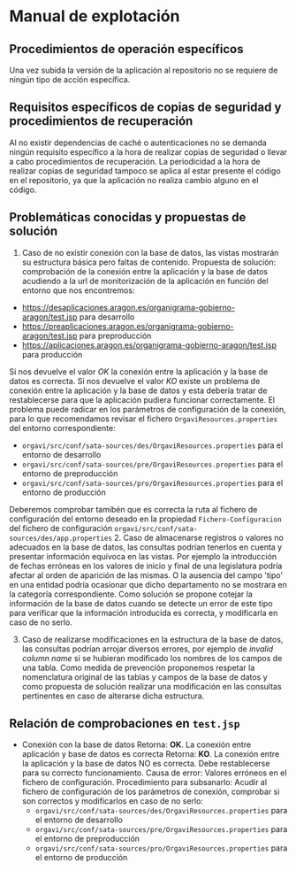 # Manual de explotación

## Procedimientos de operación específicos
Una vez subida la versión de la aplicación al repositorio no se requiere de ningún tipo de acción específica.
## Requisitos específicos de copias de seguridad y procedimientos de recuperación
Al no existir dependencias de caché o autenticaciones no se demanda ningún requisito específico a la hora de realizar copias de seguridad o llevar a cabo procedimientos de recuperación.
La periodicidad a la hora de realizar copias de seguridad tampoco se aplica al estar presente el código en el repositorio, ya que la aplicación no realiza cambio alguno en el código.
## Problemáticas conocidas y propuestas de solución
1. Caso de no existir conexión con la base de datos, las vistas mostrarán su estructura básica pero faltas de contenido. Propuesta de solución: comprobación de la conexión entre la aplicación y la base de datos acudiendo a la url de monitorización de la aplicación en función del entorno que nos encontremos:
- <https://desaplicaciones.aragon.es/organigrama-gobierno-aragon/test.jsp> para desarrollo
- <https://preaplicaciones.aragon.es/organigrama-gobierno-aragon/test.jsp> para preproducción
- <https://aplicaciones.aragon.es/organigrama-gobierno-aragon/test.jsp> para producción

Si nos devuelve el valor *OK* la conexión entre la aplicación y la base de datos es correcta.
Si nos devuelve el valor *KO* existe un problema de conexión entre la aplicación y la base de datos y esta debería tratar de restablecerse para que la aplicación pudiera funcionar correctamente. El problema puede radicar en los parámetros de configuración de la conexión, para lo que recomendamos revisar el fichero `OrgaviResources.properties` del entorno correspondiente:
- `orgavi/src/conf/sata-sources/des/OrgaviResources.properties` para el entorno de desarrollo
- `orgavi/src/conf/sata-sources/pre/OrgaviResources.properties` para el entorno de preproducción
- `orgavi/src/conf/sata-sources/pro/OrgaviResources.properties` para el entorno de producción

Deberemos comprobar tamibén que es correcta la ruta al fichero de configuración del entorno deseado en la propiedad `Fichero-Configuracion` del fichero de configuración `orgavi/src/conf/sata-sources/des/app.properties`
2. Caso de almacenarse registros o valores no adecuados en la base de datos, las consultas podrían tenerlos en cuenta y presentar información equívoca en las vistas. Por ejemplo la introducción de fechas erróneas en los valores de inicio y final de una legislatura podría afectar al orden de aparición de las mismas. O la ausencia del campo 'tipo' en una entidad podría ocasionar que dicho departamento no se mostrara en la categoría correspondiente. Como solución se propone cotejar la información de la base de datos cuando se detecte un error de este tipo para verificar que la información introducida es correcta, y modificarla en caso de no serlo.

3. Caso de realizarse modificaciones en la estructura de la base de datos, las consultas podrían arrojar diversos errores, por ejemplo de *invalid column name* si se hubieran modificado los nombres de los campos de una tabla. Como medida de prevención proponemos respetar la nomenclatura original de las tablas y campos de la base de datos y como propuesta de solución realizar una modificación en las consultas pertinentes en caso de alterarse dicha estructura.
## Relación de comprobaciones en `test.jsp`
- Conexión con la base de datos
Retorna: **OK**. La conexión entre aplicación y base de datos es correcta
Retorna: **KO**. La conexión entre la aplicación y la base de datos NO es correcta. Debe restablecerse para su correcto funcionamiento.
Causa de error: Valores erróneos en el fichero de configuración.
Procedimiento para subsanarlo: Acudir al fichero de configuración de los parámetros de conexión, comprobar si son correctos y modificarlos en caso de no serlo:
  - `orgavi/src/conf/sata-sources/des/OrgaviResources.properties` para el entorno de desarrollo
  - `orgavi/src/conf/sata-sources/pre/OrgaviResources.properties` para el entorno de preproducción
  - `orgavi/src/conf/sata-sources/pro/OrgaviResources.properties` para el entorno de producción